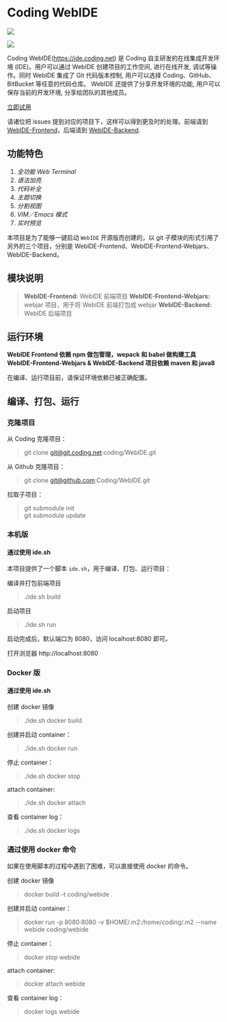 # Coding WebIDE

![](https://raw.githubusercontent.com/Coding/WebIDE/gh-pages/screenshots/import.png)

![](https://raw.githubusercontent.com/Coding/WebIDE/gh-pages/screenshots/workspace.png)

Coding WebIDE(https://ide.coding.net) 是 Coding 自主研发的在线集成开发环境 (IDE)。用户可以通过 WebIDE 创建项目的工作空间, 进行在线开发, 调试等操作。同时 WebIDE 集成了 Git 代码版本控制, 用户可以选择 Coding、GitHub、BitBucket 等任意的代码仓库。 WebIDE 还提供了分享开发环境的功能, 用户可以保存当前的开发环境, 分享给团队的其他成员。

[立即试用](https://ide.coding.net/ws/?ownerName=duwan&projectName=WordPress&isTry=true)

请诸位把 issues 提到对应的项目下，这样可以得到更及时的处理。前端请到 [WebIDE-Frontend](https://github.com/Coding/WebIDE-Frontend/issues)，后端请到 [WebIDE-Backend](https://github.com/Coding/WebIDE-Backend/issues).

## 功能特色

1. *全功能 Web Terminal*
2. *语法加亮*
3. *代码补全*
4. *主题切换*
5. *分割视图*
6. *VIM／Emacs 模式*
7. *实时预览*

本项目是为了能够一键启动 `WebIDE` 开源版而创建的，以 git 子模块的形式引用了另外的三个项目，分别是 WebIDE-Frontend、WebIDE-Frontend-Webjars、WebIDE-Backend。



## 模块说明

> **WebIDE-Frontend:** WebIDE 前端项目
> **WebIDE-Frontend-Webjars:** webjar 项目，用于将 WebIDE 前端打包成 webjar
> **WebIDE-Backend:** WebIDE 后端项目

## 运行环境

**WebIDE Frontend 依赖 npm 做包管理，wepack 和 babel 做构建工具**
**WebIDE-Frontend-Webjars & WebIDE-Backend 项目依赖 maven 和 java8**

在编译、运行项目前，请保证环境依赖已被正确配置。

## 编译、打包、运行

### 克隆项目

从 Coding 克隆项目：

> git clone git@git.coding.net:coding/WebIDE.git

从 Github 克隆项目：

> git clone git@github.com:Coding/WebIDE.git

拉取子项目：

> git submodule init  
> git submodule update

### 本机版

#### 通过使用 ide.sh

本项目提供了一个脚本 `ide.sh`，用于编译、打包、运行项目：

编译并打包前端项目

> ./ide.sh build

启动项目

> ./ide.sh run

启动完成后，默认端口为 8080，访问 localhost:8080 即可。

打开浏览器 http://localhost:8080

### Docker 版

#### 通过使用 ide.sh

创建 docker 镜像

> ./ide.sh docker build

创建并启动 container：

> ./ide.sh docker run

停止 container：

> ./ide.sh docker stop

attach container:

> ./ide.sh docker attach

查看 container log：

> ./ide.sh docker logs

### 通过使用 docker 命令

如果在使用脚本的过程中遇到了困难，可以直接使用 docker 的命令。

创建 docker 镜像

> docker build -t coding/webide .

创建并启动 container：

> docker run -p 8080:8080 -v $HOME/.m2:/home/coding/.m2 --name webide coding/webide

停止 container：

> docker stop webide

attach container:

> docker attach webide

查看 container log：

> docker logs webide
